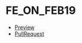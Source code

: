 # FE_ON_FEB19
- [Preview](https://salishop.github.io/FE_ON_FEB19/)
 - [PullRequest](https://github.com/salishop/FE_ON_FEB19/pull/1/files)